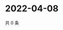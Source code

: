# 2022-04-08

共 0 条

<!-- BEGIN WEIBO -->
<!-- 最后更新时间 Fri Apr 08 2022 02:18:48 GMT+0800 (China Standard Time) -->

<!-- END WEIBO -->
